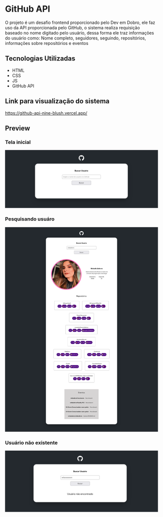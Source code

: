 # GitHub API

O projeto é um desafio frontend proporcionado pelo Dev em Dobro, ele faz uso da API proporcionada pelo GitHub, o sistema realiza requisição baseado no nome digitado pelo usuário, dessa forma ele traz informações do usuário como: Nome completo, seguidores, seguindo, repositórios, informações sobre repositórios e eventos

## Tecnologias Utilizadas

- HTML
- CSS
- JS
- GitHub API

## Link para visualização do sistema
https://github-api-nine-blush.vercel.app/

## Preview

### Tela inicial
![Home](src/image/home.png)

### Pesquisando usuáro
![Informações do usuario](src/image/search-user.png)

### Usuário não existente
![Erro de usuario](src/image/error-user.png)

